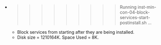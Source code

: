 * >>>>>>>>> Running inst-min-con-04-block-services-start-postinstall.sh ...
  * Block services from starting after they are being installed.
  * Disk size = 1210164K. Space Used = 8K.

